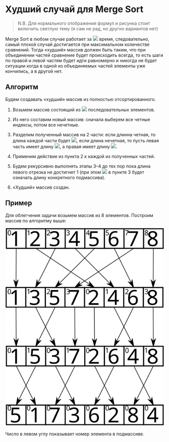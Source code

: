 # Худший случай для Merge Sort

> N.B. Для нормального отображения формул и рисунка стоит включить светлую тему (я сам не рад, но других вариантов нет)

Merge Sort в любом случае работает за <img src="https://render.githubusercontent.com/render/math?math=O(n\log{n})"> время, следовательно, самый плохой случай достигается при максимальном количестве сравнений.
Тогда &laquo;худший&raquo; массив должен быть таким, что при объединении частей сравнение будет происходить всегда, то есть шаги по правой и левой частям будет идти равномерно и никогда не будет ситуации когда в одной из объединяемых частей элементы уже кончились, а в другой нет.

## Алгоритм

Будем создавать &laquo;худший&raquo; массив из полностью отсортированного.

1. Возьмем массив состоящий из <img src="https://render.githubusercontent.com/render/math?math=n"> последовательных элементов.

2. Из него составим новый массив: сначала выберем все четные индексы, потом все нечетные.

3. Разделим полученный массив на 2 части: если длинна четная, то длина каждой части будет <img src="https://render.githubusercontent.com/render/math?math=\frac{n}{2}">, если длина нечетная, то пусть левая часть имеет длину <img src="https://render.githubusercontent.com/render/math?math=\lceil\frac{n}{2}\rceil">, а правая имеет длину <img src="https://render.githubusercontent.com/render/math?math=\lfloor\frac{n}{2}\rfloor">.

4. Применим действие из пункта 2 к каждой из полученных частей.

5. Будем рекурсивно выполнять этапы 3&ndash;4 до тех пор пока длина левого отрезка не достигнет 1 (при этом <img src="https://render.githubusercontent.com/render/math?math=n"> в пункте 3 будет означать длину конкретного подмассива).

6. &laquo;Худший&raquo; массив создан.

## Пример

Для облегчения задачи возьмем массив из 8 элементов. Построим массив по алгоритму выше:

![Пример](worst_case.svg)

Число в левом углу показывает номер элемента в подмассиве.
